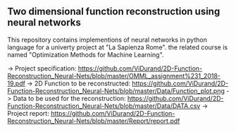 ## Two dimensional function reconstruction using neural networks

This repository contains implementions of neural networks in python language for a univerty project at "La Sapienza Rome". the related course is named "Optimization Methods for Machine Learning".

-> Project specification: https://github.com/ViDurand/2D-Function-Reconstruction_Neural-Nets/blob/master/OMML_assignment%231_2018-19.pdf
-> 2D Function to be reconstructed: https://github.com/ViDurand/2D-Function-Reconstruction_Neural-Nets/blob/master/Data/Function_plot.png
-> Data to be used for the reconstruction: https://github.com/ViDurand/2D-Function-Reconstruction_Neural-Nets/blob/master/Data/DATA.csv
-> Project report: https://github.com/ViDurand/2D-Function-Reconstruction_Neural-Nets/blob/master/Report/report.pdf



